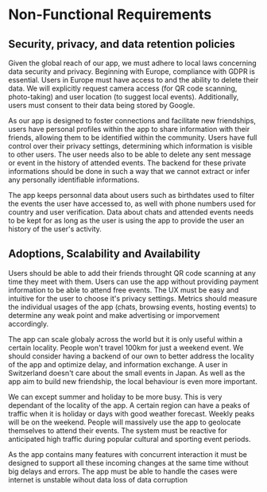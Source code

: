 # Non-Functional Requirements

## Security, privacy, and data retention policies


Given the global reach of our app, we must adhere to local laws concerning data security and privacy. Beginning with Europe, compliance with GDPR is essential. Users in Europe must have access to and the ability to delete their data. We will explicitly request camera access (for QR code scanning, photo-taking) and user location (to suggest local events). Additionally, users must consent to their data being stored by Google.

As our app is designed to foster connections and facilitate new friendships, users have personal profiles within the app to share information with their friends, allowing them to be identified within the community. Users have full control over their privacy settings, determining which information is visible to other users. The user needs also to be able to delete any sent message or event in the history of attended events.
The backend for these private informations should be done in such a way that we cannot extract or infer any personally identifiable informations.

The app keeps personnal data about users such as birthdates used to filter the events the user have accessed to, as well with phone numbers used for country and user verification. Data about chats and attended events needs to be kept for as long as the user is using the app to provide the user an history of the user's activity. 



## Adoptions, Scalability and Availability

Users should be able to add their friends throught QR code scanning at any time they meet with them.
Users can use the app without providing payment information to be able to attend free events.
The UX must be easy and intuitive for the user to choose it's privacy settings.
Metrics should measure the individual usages of the app (chats, browsing events, hosting events) to determine any weak point and make advertising or imporvement accordingly.

The app can scale globaly across the world but it is only useful within a certain locality. People won't travel 100km for just a weekend event.
We should consider having a backend of our own to better address the locality of the app and optimize delay, and information exchange. A user in Switzerland doesn't care about the small events in Japan. As well as the app aim to build new friendship, the local behaviour is even more important.

We can except summer and holiday to be more busy. This is very dependant of the locality of the app. A certain region can have a peaks of traffic when it is holiday or days with good weather forecast.
Weekly peaks will be on the weekend. People will massively use the app to geolocate themselves to attend their events. 
The system must be reactive for anticipated high traffic during popular cultural and sporting event periods.

As the app contains many features with concurrent interaction it must be designed to support all these incoming changes at the same time without big delays and errors.
The app must be able to handle the cases were internet is unstable wihout data loss of data corruption



